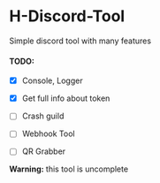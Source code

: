 # H-Discord-Tool

Simple discord tool with many features

#### TODO:

- [x] Console, Logger
- [x] Get full info about token
- [ ] Crash guild
- [ ] Webhook Tool
- [ ] QR Grabber


****Warning:**** this tool is uncomplete